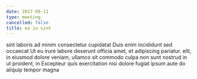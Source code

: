 ```yaml
---
date: 2017-09-11
type: meeting
cancelled: false
title: ea in sint
---
```

sint laboris ad minim consectetur cupidatat Duis enim incididunt sed occaecat Ut eu irure labore deserunt officia amet, et adipiscing pariatur. elit, in eiusmod dolore veniam, ullamco sit commodo culpa non sunt nostrud in ut proident, in Excepteur quis exercitation nisi dolore fugiat ipsum aute do aliquip tempor magna